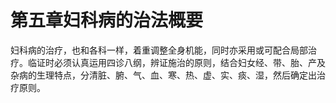 # 第五章妇科病的治法概要

妇科病的治疗，也和各科一样，着重调整全身机能，同时亦采用或可配合局部治疗。临证时必须认真运用四诊八纲，辨证施治的原则，结合妇女经、带、胎、产及杂病的生理特点，分清脏、腑、气、血、寒、热、虚、实、痰、湿，然后确定出治疗原则。
